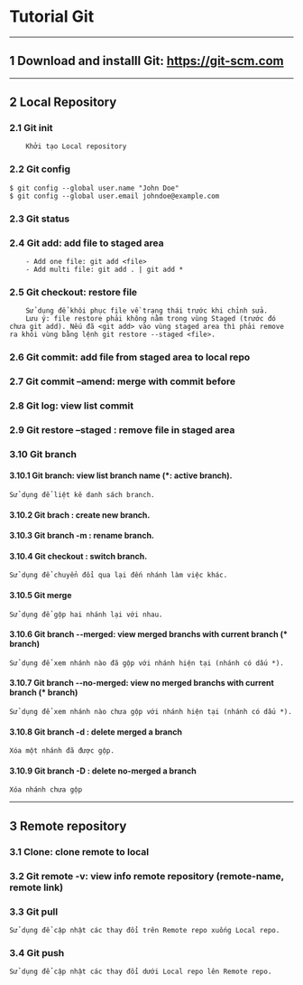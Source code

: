# Tutorial Git
--------------------------------------------------------------

## 1	Download and installl Git: https://git-scm.com
--------------------------------------------------------------

## 2	Local Repository
### 2.1	Git init
        Khởi tạo Local repository
### 2.2 Git config
	$ git config --global user.name "John Doe"
	$ git config --global user.email johndoe@example.com
### 2.3	Git status
### 2.4	Git add: add file to staged area
        - Add one file: git add <file>
        - Add multi file: git add . | git add *
### 2.5	Git checkout: restore file
        Sử dụng để khôi phục file về trạng thái trước khi chỉnh sửa.
        Lưu ý: file restore phải không nằm trong vùng Staged (trước đó chưa git add). Nếu đã <git add> vào vùng staged area thì phải remove ra khỏi vùng bằng lệnh git restore --staged <file>.
### 2.6	Git commit: add file from staged area to local repo
### 2.7	Git commit –amend: merge with commit before
### 2.8	Git log: view list commit
### 2.9	Git restore –staged <file>: remove file in staged area
### 3.10 Git branch
#### 3.10.1 Git branch: view list branch name (*: active branch).
	Sử dụng để liệt kê danh sách branch.
#### 3.10.2 Git brach <name-branch>: create new branch.
#### 3.10.3 Git branch -m <name-branch>: rename branch.
#### 3.10.4 Git checkout <name-branch>: switch branch.
	Sử dụng để chuyển đổi qua lại đến nhánh làm việc khác.
#### 3.10.5 Git merge <name-branch-merge>
	Sử dụng để gộp hai nhánh lại với nhau.
#### 3.10.6 Git branch --merged: view merged branchs with current branch (* branch)
	Sử dụng để xem nhánh nào đã gộp với nhánh hiện tại (nhánh có dấu *).
#### 3.10.7 Git branch --no-merged: view no merged branchs with current branch (* branch)
	Sử dụng để xem nhánh nào chưa gộp với nhánh hiện tại (nhánh có dấu *).
#### 3.10.8 Git branch -d <name-branch>: delete merged a branch
	Xóa một nhánh đã được gộp.
#### 3.10.9 Git branch -D <name-branch>: delete no-merged a branch
	Xóa nhánh chưa gộp

--------------------------------------------------------------
## 3    Remote repository
### 3.1 Clone: clone remote to local
### 3.2 Git remote -v: view info remote repository (remote-name, remote link)
### 3.3 Git pull <remote-name> <local-name>
	Sử dụng để cập nhật các thay đổi trên Remote repo xuống Local repo.
### 3.4 Git push <remote-name> <local-name>
	Sử dụng để cập nhật các thay đổi dưới Local repo lên Remote repo.








